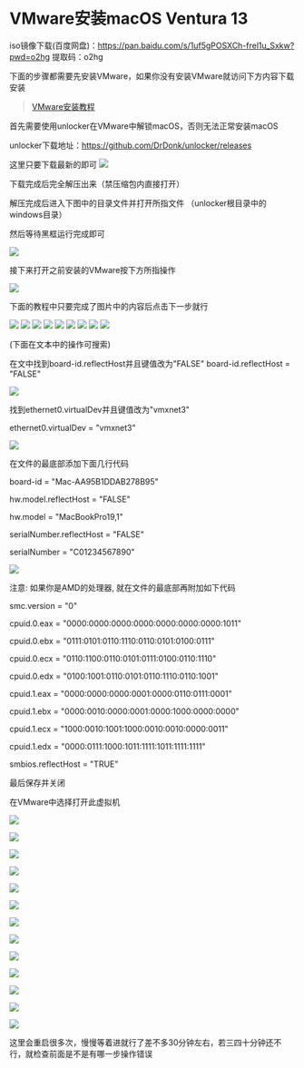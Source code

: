 # VMware安装macOS Ventura 13

iso镜像下载(百度网盘)：https://pan.baidu.com/s/1uf5gPOSXCh-frel1u_Sxkw?pwd=o2hg 
提取码：o2hg

下面的步骤都需要先安装VMware，如果你没有安装VMware就访问下方内容下载安装

> [VMware安装教程](VMware.md)

首先需要使用unlocker在VMware中解锁macOS，否则无法正常安装macOS

unlocker下载地址：https://github.com/DrDonk/unlocker/releases

这里只要下载最新的即可
![](../image/mac/mac0.png)

下载完成后完全解压出来（禁压缩包内直接打开）

解压完成后进入下图中的目录文件并打开所指文件
（unlocker根目录中的windows目录）

然后等待黑框运行完成即可

![](../image/mac/mac00.png)

接下来打开之前安装的VMware按下方所指操作

![](../.gitbook/assets/XSM9Y.png)

下面的教程中只要完成了图片中的内容后点击下一步就行

![](../.gitbook/assets/9CGM.png )
![](../.gitbook/assets/9B67SUG.png )
![](../image/mac/mac1.png)
![](../image/mac/mac2.png)
![](../image/mac/mac3.png)
![](../image/mac/mac4.png)
![](../image/mac/mac5.png)
![](../image/mac/mac6.png)
![](../image/mac/mac7.png)

(下面在文本中的操作可搜索)

在文中找到board-id.reflectHost并且键值改为"FALSE"
board-id.reflectHost = "FALSE"

![](../image/mac/mac8.png)

找到ethernet0.virtualDev并且键值改为"vmxnet3"

ethernet0.virtualDev = "vmxnet3"

![](../image/mac/mac9.png)

在文件的最底部添加下面几行代码

board-id = "Mac-AA95B1DDAB278B95"

hw.model.reflectHost = "FALSE"

hw.model = "MacBookPro19,1"

serialNumber.reflectHost = "FALSE"

serialNumber = "C01234567890"

![](../image/mac/mac10.png)

注意: 如果你是AMD的处理器, 就在文件的最底部再附加如下代码

smc.version = "0"

cpuid.0.eax = "0000:0000:0000:0000:0000:0000:0000:1011"

cpuid.0.ebx = "0111:0101:0110:1110:0110:0101:0100:0111"

cpuid.0.ecx = "0110:1100:0110:0101:0111:0100:0110:1110"

cpuid.0.edx = "0100:1001:0110:0101:0110:1110:0110:1001"

cpuid.1.eax = "0000:0000:0000:0001:0000:0110:0111:0001"

cpuid.1.ebx = "0000:0010:0000:0001:0000:1000:0000:0000"

cpuid.1.ecx = "1000:0010:1001:1000:0010:0010:0000:0011"

cpuid.1.edx = "0000:0111:1000:1011:1111:1011:1111:1111"

smbios.reflectHost = "TRUE"

最后保存并关闭

在VMware中选择打开此虚拟机

![](../image/mac/mac111.png)

![](../image/mac/mac11.png)

![](../image/mac/mac12.png)

![](../image/mac/mac13.png)

![](../image/mac/mac14.png)

![](../image/mac/mac15.png)

![](../image/mac/mac16.png)

![](../image/mac/mac17.png)

![](../image/mac/mac18.png)

![](../image/mac/mac19.png)

![](../image/mac/mac20.png)

![](../image/mac/mac21.png)

![](../image/mac/mac22.png)

这里会重启很多次，慢慢等着进就行了差不多30分钟左右，若三四十分钟还不行，就检查前面是不是有哪一步操作错误